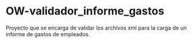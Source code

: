 # OW-validador_informe_gastos
 Proyecto que se encarga de validar los archivos xml para la carga de un informe de gastos de empleados.
